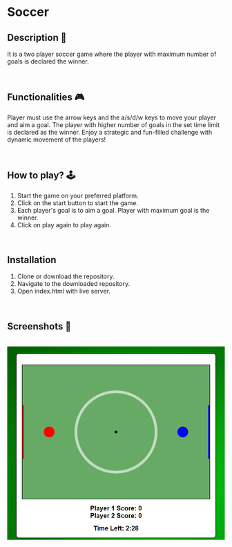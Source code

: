 # **Soccer** 


## **Description 📃**
It is a two player soccer game where the player with maximum number of goals is declared the winner.


<br>

## **Functionalities 🎮**

Player must use the arrow keys and the a/s/d/w keys to move your player and aim a goal. The player with higher number of goals in the set time limit is declared as the winner. Enjoy a strategic and fun-filled challenge with dynamic movement of the players!

<br>

## **How to play? 🕹️**

1. Start the game on your preferred platform.
2. Click on the start button to start the game.
3. Each player's goal is to aim a goal. Player with maximum goal is the winner.
4. Click on play again to play again.
   
<br>

## **Installation**
1. Clone or download the repository.
2. Navigate to the downloaded repository. 
3. Open index.html with live server.




<br>

## **Screenshots 📸**

<br>
<img src="assets\images\Soccer.png" alt="Game Screenshot">
